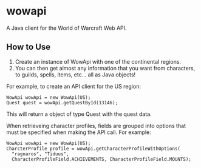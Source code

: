 wowapi
======
A Java client for the World of Warcraft Web API.

## How to Use ##
1. Create an instance of WowApi with one of the continental regions.
2. You can then get almost any information that you want from characters, to guilds, spells, items, etc... all as Java objects!

For example, to create an API client for the US region:

```
WowApi wowApi = new WowApi(US);
Quest quest = wowApi.getQuestById(13146);
```

This will return a object of type Quest with the quest data.

When retrieveing character profiles, fields are grouped into options that must be specified when making the API call.
For example:

```
WowApi wowApi = new WowApi(US);
CharcterProfile profile = wowApi.getCharacterProfileWithOptions(
  "ragnaros", "Tiduus", 
  CharacterProfileField.ACHIEVEMENTS, CharacterProfileField.MOUNTS);
```
